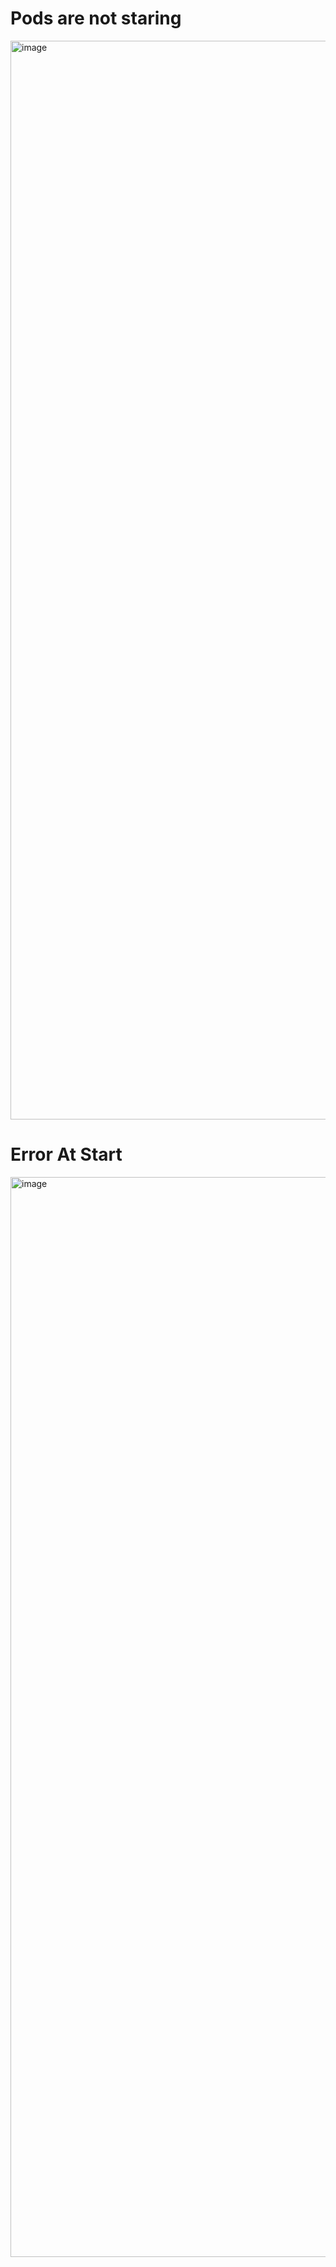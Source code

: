 # Pods are not staring
<img width="1726" alt="image" src="https://github.com/user-attachments/assets/58333083-e0c3-49cc-995b-af180f4b5f3a">

# Error At Start
<img width="1728" alt="image" src="https://github.com/user-attachments/assets/e6cc6c49-3d9b-4b6c-a1f7-15d1e0892cd3">
